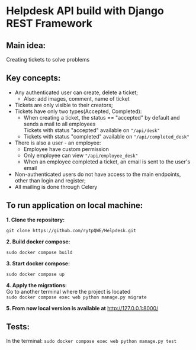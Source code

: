 # Helpdesk API build with Django REST Framework

## Main idea:
Creating tickets to solve problems

## Key concepts:
- Any authenticated user can create, delete a ticket;
  * Also: add images, comment, name of ticket
- Tickets are only visible to their creators;
- Tickets have only two types(Accepted, Completed):
  * When creating a ticket, the status == "accepted" by default and sends a mail to all employees<br>
    Tickets with status "accepted" available on ``` "/api/desk" ```
  * Tickets with status "completed" available on ``` "/api/completed_desk" ```
- There is also a user - an employee:
  * Employee have custom permission
  * Only employee can view ``` "/api/employee_desk" ```
  * When an employee completed a ticket, an email is sent to the user's email
- Non-authenticated users do not have access to the main endpoints, other than login and register;
- All mailing is done through Celery

## To run application on local machine:
**1. Clone the repository:**

``` git clone https://github.com/rytpQWE/Helpdesk.git ```

**2. Build docker compose:**

``` sudo docker compose build ```

**3. Start docker compose:**

``` sudo docker compose up ```

**4. Apply the migrations:** <br>
Go to another terminal where the project is located <br>
``` sudo docker compose exec web python manage.py migrate ```

**5. From now local version is available at**
http://127.0.0.1:8000/

## Tests:
In the terminal:
``` sudo docker compose exec web python manage.py test ```

